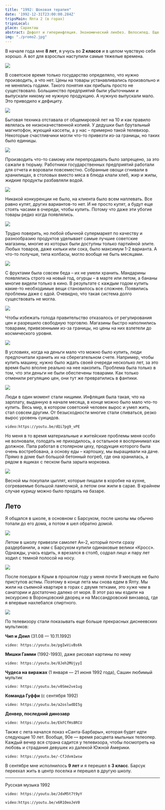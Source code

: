 ```yaml
---
title: "1992: Шоковая терапия"
date: '1992-12-31T23:00:00.284Z'
tripsMain: Ялта 2 (в горах)
tripsLocal: 
place: Саракташ
abstract: Дефолт и гиперинфляция. Экономический ликбез. Велосипед. Еще больше Диснеевских мультиков. Вторая поездка в Ялту. 
img: "./promo2.jpg"
---
```


В начале года мне **8 лет**, я учусь во **2 классе** и в целом чувствую себя хорошо. А вот для взрослых наступили самые тяжелые времена. 

![](img/yalta92-01.jpg)

В советское время только государство определяло, что нужно производить, а что нет. Цены на товары устанавливались произвольно и не менялись годами. Такого понятия как прибыль просто не существовало. Большинство предприятий были убыточными и выпускали никому не нужную продукцию. А нужную выпускали мало. Это приводило к дефициту.

![](dop/tom.jpg)

Бытовая техника отставала от общемировой лет на 10 и как правило являлась ее низкокачественной копией. У дедушки был брутальный магнитофон, жующий кассеты, а у нас &ndash; примерно такой телевизор. Некоторые счастливчики могли что-то привезти из-за границы, но таких было единицы.

![](dop/temp.jpg)

Производить что-то самому или перепродавать было запрещено, за это сажали в тюрьму. Работники государственных предприятий работали для отчета и воровали повсеместно. Собранные овощи сгнивали в хранилищах, в столовых вместо мяса в блюда клали хлеб, жир и жилы, жидкие продукты разбавляли водой. 

![](dop/mag2.jpg)

Никакой конкуренции не было, на клиента было всем наплевать. Все равно купят, других вариантов-то нет. И не просто купят, а будут еще стоять часами в очереди, чтобы купить. Потому что даже эти убогие товары редко когда появлялись.

![](dop/sequence.jpg)

Трудно поверить, но любой обычной супермаркет по качеству и разнообразию продуктов уделывает самые лучшие советские магазины, многие из которых были доступны только партийной элите. Любых товаров, даже кильки или сока, было максимум 1-2 варианта. А что-то получше, типа колбасы, могло вообще не быть месяцами. 

![](dop/mag1.jpg)

С фруктами была совсем беда &ndash; их не умели хранить. Мандарины появлялись строго на новый год, огурцы &ndash; в марте или летом, а бананы многие видели только в кино. В результате с каждым годом купить какие-то необходимые вещи становилось все сложнее. Появились проблемы даже с едой. Очевидно, что такая система долго существовать не могла.  

![](dop/gaidar.jpg)

Чтобы избежать голода правительство отказалось от регулирования цен и разрешило свободную торговлю. Магазины быстро наполнились товарами, привезенными из-за границы, но цены на них взлетели до космического уровня. 

![](dop/nk.jpg)

В условиях, когда на деньги мало что можно было купить, люди предпочитали хранить их на сберегательном счете. Например, чтобы купить машину, нужно было ждать своей очереди несколько лет, за это время было вполне реально на нее накопить. Проблема была только в том, что эти деньги не были обеспечены товарами. Как только отменили регуляцию цен, они тут же превратились в фантики.

![](dop/money.jpg)

Люди в один момент стали нищими. Инфляция была такая, что на зарплату, выданную в начале месяца, в конце можно было мало что-то купить. Весь мир, в котором советский человек вырос и умел жить, стал совсем другим. От безысходности многие стали спиваться, резко вырос уровень суицидов.

`video:https://youtu.be/dQi7pg9_vPE`

Но меня в то время материальные и житейские проблемы меня особо не волновали, голодать не приходилось, а остальное я воспринимал как должное. Папа работал в столярном цеху, продукция которого была очень востребована, а основу еды &ndash; картошку, мы выращивали на даче. Прямо в доме был большой бетонный погреб, где она хранилась, а рядом в ящиках с песком была зарыта морковка. 

![](dop/chicken.jpg)

Весной мы покупали цыплят, которые пищали в коробке на кухне, согреваемые большой лампочкой, а летом они жили в сарае. В крайнем случае курицу можно было продать на базаре.

## Лето

Я общался в школе, в основном с Барсуком, после школы мы обычно топали до его дома, а потом я шел обратно домой.

![](dop/an2.jpg)

Летом в школу привезли самолет Ан-2, который почти сразу раздербанили, а нам с Барсуком купили одинаковые велики «Кросс». Однажды, учась ездить, я врезался в столб, содрал лицо и пару лет ходил с темной полосой на носу.

![](dop/cross.jpg)

После поездки в Крым в прошлом году у меня почти 9 месяцев не было приступов астмы. Поэтому в конце лета мы снова едем в Ялту. Мы жили на съемной квартире в горах с двумя тетками, это хуже чем в санатории и достаточно далеко от моря. В этот раз мы ездили на экскурсию в Воронцовский дворец и на Массандровский винзавод, где я впервые нахлебался спиртного.

![](img/yalta92-02.jpg)

По телевизору стали показывать еще больше прекрасных диснеевских мультиков:

**Чип и Деил** (31.08 — 10.11.1992) 

`video: https://youtu.be/pgIwVivBs6k`

**Мишки Гамми** (1992-1993), даже рисовал картины по нему

`video: https://youtu.be/8Jeh2MUjyyI`

**Чудеса на виражах** (1 января — 21 июня 1992 года), Сашин любимый мультик

`video: https://youtu.be/v0Sme2ve1ug`

**Команда Гуффи** (с сентября 1992)

`video: https://youtu.be/a2oslwdDI5g`

**Денвер, последний динозавр**

`video: https://youtu.be/EkFCfHs8RCU`

Также с лета начался показ «Санта-Барбары», которая будет идти следующие 10 лет. Вообще, 90е — время расцвета мыльных телеопер. Каждый вечер вся страна садится у телевизора, чтобы посмотреть на любовь и страдания девушек из далекой Южной Америки.

`video: https://youtu.be/-CfJdvm1wsw`

В сентябре мне исполнилось **9 лет** и я перешел в **3 класс**. Барсук переехал жить в центр поселка и перешел в другую школу. 



---

Русская музыка 1992

`video: https://youtu.be/JdxM5t7t9yY`

`video:https://youtu.be/x6R1OeoJeV0`


